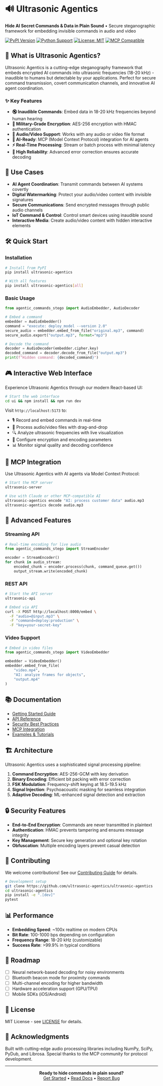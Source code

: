 # 🔊 Ultrasonic Agentics

**Hide AI Secret Commands & Data in Plain Sound** • Secure steganographic framework for embedding invisible commands in audio and video

[![PyPI Version](https://img.shields.io/pypi/v/ultrasonic-agentics.svg)](https://pypi.org/project/ultrasonic-agentics/)
[![Python Support](https://img.shields.io/pypi/pyversions/ultrasonic-agentics.svg)](https://pypi.org/project/ultrasonic-agentics/)
[![License: MIT](https://img.shields.io/badge/License-MIT-yellow.svg)](https://opensource.org/licenses/MIT)
[![MCP Compatible](https://img.shields.io/badge/MCP-Compatible-blue.svg)](https://modelcontextprotocol.io)

## 🚀 What is Ultrasonic Agentics?

Ultrasonic Agentics is a cutting-edge steganography framework that embeds encrypted AI commands into ultrasonic frequencies (18-20 kHz) - inaudible to humans but detectable by your applications. Perfect for secure command transmission, covert communication channels, and innovative AI agent coordination.

### ✨ Key Features

- **🔇 Inaudible Commands**: Embed data in 18-20 kHz frequencies beyond human hearing
- **🔐 Military-Grade Encryption**: AES-256 encryption with HMAC authentication
- **🎵 Audio/Video Support**: Works with any audio or video file format
- **🤖 AI-Ready**: MCP (Model Context Protocol) integration for AI agents
- **⚡ Real-Time Processing**: Stream or batch process with minimal latency
- **🎯 High Reliability**: Advanced error correction ensures accurate decoding

## 🎯 Use Cases

- **AI Agent Coordination**: Transmit commands between AI systems covertly
- **Digital Watermarking**: Protect your audio/video content with invisible signatures
- **Secure Communications**: Send encrypted messages through public audio channels
- **IoT Command & Control**: Control smart devices using inaudible sound
- **Interactive Media**: Create audio/video content with hidden interactive elements

## 🛠️ Quick Start

### Installation

```bash
# Install from PyPI
pip install ultrasonic-agentics

# With all features
pip install ultrasonic-agentics[all]
```

### Basic Usage

```python
from agentic_commands_stego import AudioEmbedder, AudioDecoder

# Embed a command
embedder = AudioEmbedder()
command = "execute: deploy_model --version 2.0"
secure_audio = embedder.embed_from_file("original.mp3", command)
secure_audio.export("output.mp3", format="mp3")

# Decode the command
decoder = AudioDecoder(embedder.cipher.key)
decoded_command = decoder.decode_from_file("output.mp3")
print(f"Hidden command: {decoded_command}")
```

## 🎮 Interactive Web Interface

Experience Ultrasonic Agentics through our modern React-based UI:

```bash
# Start the web interface
cd ui && npm install && npm run dev
```

Visit `http://localhost:5173` to:
- 🎙️ Record and embed commands in real-time
- 📁 Process audio/video files with drag-and-drop
- 🔍 Analyze ultrasonic frequencies with live visualization
- 🔐 Configure encryption and encoding parameters
- 📊 Monitor signal quality and decoding confidence

## 🤖 MCP Integration

Use Ultrasonic Agentics with AI agents via Model Context Protocol:

```bash
# Start the MCP server
ultrasonic-server

# Use with Claude or other MCP-compatible AI
ultrasonic-agentics encode "AI: process customer data" audio.mp3
ultrasonic-agentics decode audio.mp3
```

## 🔧 Advanced Features

### Streaming API

```python
# Real-time encoding for live audio
from agentic_commands_stego import StreamEncoder

encoder = StreamEncoder()
for chunk in audio_stream:
    encoded_chunk = encoder.process(chunk, command_queue.get())
    output_stream.write(encoded_chunk)
```

### REST API

```bash
# Start the API server
ultrasonic-api

# Embed via API
curl -X POST http://localhost:8000/embed \
  -F "audio=@input.mp3" \
  -F "command=deploy:production" \
  -F "key=your-secret-key"
```

### Video Support

```python
# Embed in video files
from agentic_commands_stego import VideoEmbedder

embedder = VideoEmbedder()
embedder.embed_from_file(
    "video.mp4",
    "AI: analyze frames for objects",
    "output.mp4"
)
```

## 📚 Documentation

- [Getting Started Guide](docs/getting-started.md)
- [API Reference](docs/api-reference.md)
- [Security Best Practices](docs/security.md)
- [MCP Integration](docs/mcp-integration.md)
- [Examples & Tutorials](agentic_commands_stego/examples/)

## 🏗️ Architecture

Ultrasonic Agentics uses a sophisticated signal processing pipeline:

1. **Command Encryption**: AES-256-GCM with key derivation
2. **Binary Encoding**: Efficient bit packing with error correction
3. **FSK Modulation**: Frequency-shift keying at 18.5-19.5 kHz
4. **Signal Injection**: Psychoacoustic masking for seamless integration
5. **Adaptive Decoding**: ML-enhanced signal detection and extraction

## 🔒 Security Features

- **End-to-End Encryption**: Commands are never transmitted in plaintext
- **Authentication**: HMAC prevents tampering and ensures message integrity
- **Key Management**: Secure key generation and optional key rotation
- **Obfuscation**: Multiple encoding layers prevent casual detection

## 🤝 Contributing

We welcome contributions! See our [Contributing Guide](CONTRIBUTING.md) for details.

```bash
# Development setup
git clone https://github.com/ultrasonic-agentics/ultrasonic-agentics
cd ultrasonic-agentics
pip install -e ".[dev]"
pytest
```

## 📊 Performance

- **Embedding Speed**: ~100x realtime on modern CPUs
- **Bit Rate**: 100-1000 bps depending on configuration
- **Frequency Range**: 18-20 kHz (customizable)
- **Success Rate**: >99.9% in typical conditions

## 🌟 Roadmap

- [ ] Neural network-based decoding for noisy environments
- [ ] Bluetooth beacon mode for proximity commands
- [ ] Multi-channel encoding for higher bandwidth
- [ ] Hardware acceleration support (GPU/TPU)
- [ ] Mobile SDKs (iOS/Android)

## 📄 License

MIT License - see [LICENSE](LICENSE) for details.

## 🙏 Acknowledgments

Built with cutting-edge audio processing libraries including NumPy, SciPy, PyDub, and Librosa. Special thanks to the MCP community for protocol development.

---

<p align="center">
  <b>Ready to hide commands in plain sound?</b><br>
  <a href="https://github.com/ultrasonic-agentics/ultrasonic-agentics">Get Started</a> •
  <a href="https://github.com/ultrasonic-agentics/ultrasonic-agentics/docs">Read Docs</a> •
  <a href="https://github.com/ultrasonic-agentics/ultrasonic-agentics/issues">Report Bug</a>
</p>

